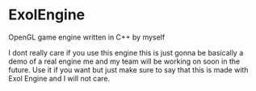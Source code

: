 # ExolEngine
OpenGL game engine written in C++ by myself 

I dont really care if you use this engine this is just gonna be basically a demo of a real engine me and my team will be working on soon in the future. Use it if you want but just
make sure to say that this is made with Exol Engine and I will not care.
